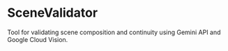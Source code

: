 # SceneValidator

Tool for validating scene composition and continuity using Gemini API and Google Cloud Vision.
